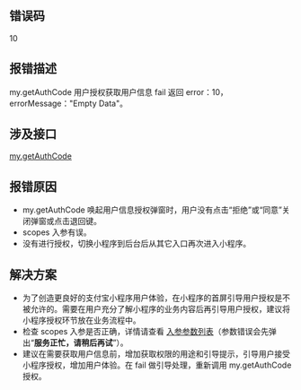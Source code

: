 ## 错误码
10

## 报错描述
my.getAuthCode 用户授权获取用户信息 fail 返回 error：10，errorMessage："Empty Data"。 

## 涉及接口
[my.getAuthCode](https://opendocs.alipay.com/mini/api/openapi-authorize)

## 报错原因

- my.getAuthCode 唤起用户信息授权弹窗时，用户没有点击“拒绝”或“同意”关闭弹窗或点击退回键。
- scopes 入参有误。
- 没有进行授权，切换小程序到后台后从其它入口再次进入小程序。 

## 解决方案

- 为了创造更良好的支付宝小程序用户体验，在小程序的首屏引导用户授权是不被允许的。需要在用户充分了解小程序的业务内容后再引导用户授权，建议将小程序授权环节放在业务流程中。
- 检查 scopes 入参是否正确，详情请查看 [入参参数列表](https://opendocs.alipay.com/mini/api/openapi-authorize#%E5%85%A5%E5%8F%82)（参数错误会先弹出“**服务正忙，请稍后再试**”）。
- 建议在需要获取用户信息前，增加获取权限的用途和引导提示，引导用户接受小程序授权，增加用户体验。在 fail 做引导处理，重新调用 my.getAuthCode 授权。

 
